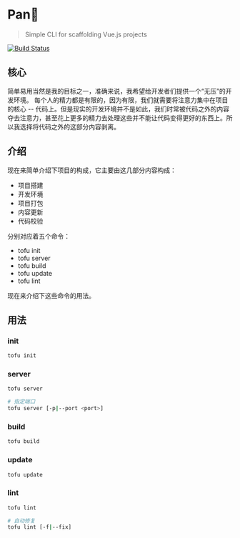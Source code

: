 # Pan🍳

> Simple CLI for scaffolding Vue.js projects
<a href="https://www.npmjs.com/package/tofu-cli">
<img src="https://api.travis-ci.org/ishangzu-fe/pan.svg?branch=dev" alt="Build Status">
</a>

## 核心

简单易用当然是我的目标之一，准确来说，我希望给开发者们提供一个“无压”的开发环境。
每个人的精力都是有限的，因为有限，我们就需要将注意力集中在项目的核心 -- 代码上。但是现实的开发环境并不是如此，我们时常被代码之外的内容夺去注意力，甚至花上更多的精力去处理这些并不能让代码变得更好的东西上。所以我选择将代码之外的这部分内容剥离。

## 介绍

现在来简单介绍下项目的构成，它主要由这几部分内容构成：

- 项目搭建
- 开发环境
- 项目打包
- 内容更新
- 代码校验

分别对应着五个命令：

- tofu init
- tofu server
- tofu build
- tofu update
- tofu lint

现在来介绍下这些命令的用法。

## 用法

### init

~~~bash
tofu init
~~~

### server

~~~bash
tofu server

# 指定端口
tofu server [-p|--port <port>]
~~~

### build

~~~bash
tofu build
~~~

### update

~~~bash
tofu update
~~~

### lint

~~~bash
tofu lint

# 自动修复
tofu lint [-f|--fix]
~~~

